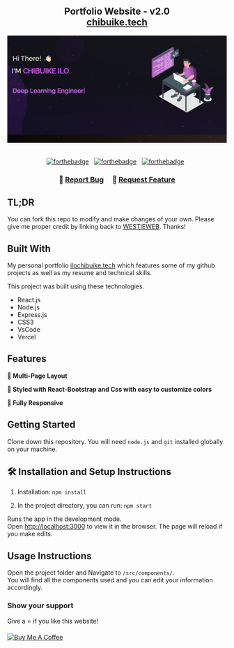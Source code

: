 <h2 align="center">
  Portfolio Website - v2.0<br/>
  <a href="https://westieweb-chibuike-ilo.netlify.app/" target="_blank">chibuike.tech</a>
</h2>
<div align="center">
  <img alt="Demo" src="./Images/readme.2.png" />
</div>

<br/>

<center>

[![forthebadge](https://forthebadge.com/images/badges/built-with-love.svg)](https://forthebadge.com) &nbsp;
[![forthebadge](https://forthebadge.com/images/badges/made-with-javascript.svg)](https://forthebadge.com) &nbsp;
[![forthebadge](https://forthebadge.com/images/badges/open-source.svg)](https://forthebadge.com) &nbsp;
</center>

<h3 align="center">
    🔹
    <a href="https://github.com/WESTIEWEB/portfolio-sit/issues">Report Bug</a> &nbsp; &nbsp;
    🔹
    <a href="https://github.com/WESTIEWEB/portfolio-sit/issues">Request Feature</a>
</h3>

## TL;DR

You can fork this repo to modify and make changes of your own. Please give me proper credit by linking back to [WESTIEWEB](https://github.com/WESTIEWEB/portfolio-sit). Thanks!

## Built With

My personal portfolio <a href="https://westieweb-chibuike-ilo.netlify.app/" target="_blank">ilochibuike.tech</a> which features some of my github projects as well as my resume and technical skills.<br/>

This project was built using these technologies.

- React.js
- Node.js
- Express.js
- CSS3
- VsCode
- Vercel

## Features

**📖 Multi-Page Layout**

**🎨 Styled with React-Bootstrap and Css with easy to customize colors**

**📱 Fully Responsive**

## Getting Started

Clone down this repository. You will need `node.js` and `git` installed globally on your machine.

## 🛠 Installation and Setup Instructions

1. Installation: `npm install`

2. In the project directory, you can run: `npm start`

Runs the app in the development mode.\
Open [http://localhost:3000](http://localhost:3000) to view it in the browser.
The page will reload if you make edits.

## Usage Instructions

Open the project folder and Navigate to `/src/components/`. <br/>
You will find all the components used and you can edit your information accordingly.

### Show your support

Give a ⭐ if you like this website!

<a href="#" target="_blank"><img src="https://cdn.buymeacoffee.com/buttons/v2/default-violet.png" alt="Buy Me A Coffee" height= "60px" width= "217px" ></a>
